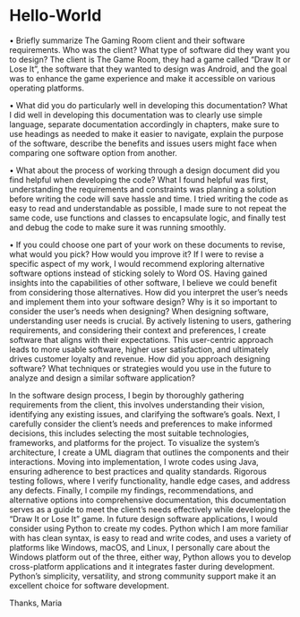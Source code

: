 # Hello-World

•	Briefly summarize The Gaming Room client and their software requirements. Who was the client? What type of software did they want you to design?
The client is The Game Room, they had a game called “Draw It or Lose It”, the software that they wanted to design was Android, and the goal was to enhance the game experience and make it accessible on various operating platforms. 

•	What did you do particularly well in developing this documentation?
What I did well in developing this documentation was to clearly use simple language, separate documentation accordingly in chapters, make sure to use headings as needed to make it easier to navigate, explain the purpose of the software, describe the benefits and issues users might face when comparing one software option from another. 

•	What about the process of working through a design document did you find helpful when developing the code?
What I found helpful was first, understanding the requirements and constraints was planning a solution before writing the code will save hassle and time. I tried writing the code as easy to read and understandable as possible, I made sure to not repeat the same code, use functions and classes to encapsulate logic, and finally test and debug the code to make sure it was running smoothly. 

•	If you could choose one part of your work on these documents to revise, what would you pick? How would you improve it?
If I were to revise a specific aspect of my work, I would recommend exploring alternative software options instead of sticking solely to Word OS. Having gained insights into the capabilities of other software, I believe we could benefit from considering those alternatives.
How did you interpret the user’s needs and implement them into your software design? Why is it so important to consider the user’s needs when designing?
When designing software, understanding user needs is crucial. By actively listening to users, gathering requirements, and considering their context and preferences, I create software that aligns with their expectations. This user-centric approach leads to more usable software, higher user satisfaction, and ultimately drives customer loyalty and revenue.
How did you approach designing software? What techniques or strategies would you use in the future to analyze and design a similar software application?

In the software design process, I begin by thoroughly gathering requirements from the client, this involves understanding their vision, identifying any existing issues, and clarifying the software’s goals. Next, I carefully consider the client’s needs and preferences to make informed decisions, this includes selecting the most suitable technologies, frameworks, and platforms for the project. To visualize the system’s architecture, I create a UML diagram that outlines the components and their interactions. Moving into implementation, I wrote codes using Java, ensuring adherence to best practices and quality standards. Rigorous testing follows, where I verify functionality, handle edge cases, and address any defects. Finally, I compile my findings, recommendations, and alternative options into comprehensive documentation, this documentation serves as a guide to meet the client’s needs effectively while developing the “Draw It or Lose It” game.
In future design software applications, I would consider using Python to create my codes. Python which I am more familiar with has clean syntax, is easy to read and write codes, and uses a variety of platforms like Windows, macOS, and Linux, I personally care about the Windows platform out of the three, either way, Python allows you to develop cross-platform applications and it integrates faster during development. Python’s simplicity, versatility, and strong community support make it an excellent choice for software development. 

Thanks,
Maria 




